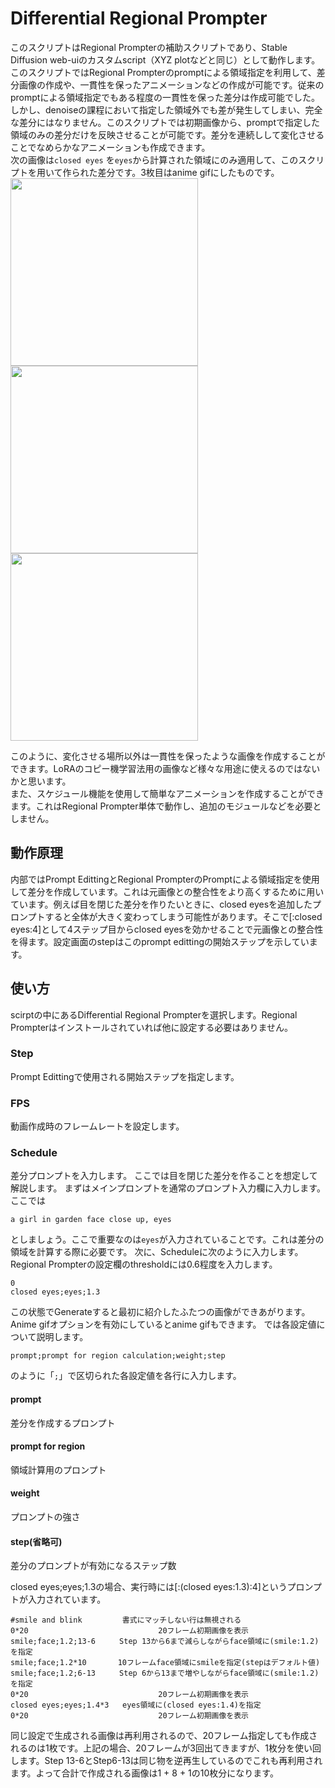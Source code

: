 # Differential Regional Prompter
このスクリプトはRegional Prompterの補助スクリプトであり、Stable Diffusion web-uiのカスタムscript（XYZ plotなどと同じ）として動作します。
このスクリプトではRegional Prompterのpromptによる領域指定を利用して、差分画像の作成や、一貫性を保ったアニメーションなどの作成が可能です。従来のpromptによる領域指定でもある程度の一貫性を保った差分は作成可能でした。しかし、denoiseの課程において指定した領域外でも差が発生してしまい、完全な差分にはなりません。このスクリプトでは初期画像から、promptで指定した領域のみの差分だけを反映させることが可能です。差分を連続しして変化させることでなめらかなアニメーションも作成できます。  
次の画像は`closed eyes` を`eyes`から計算された領域にのみ適用して、このスクリプトを用いて作られた差分です。3枚目はanime gifにしたものです。   
<img src="https://github.com/hako-mikan/sd-webui-regional-prompter/blob/imgs/dsample1.jpg" width="300">
<img src="https://github.com/hako-mikan/sd-webui-regional-prompter/blob/imgs/dsample2.jpg" width="300">
<img src="https://github.com/hako-mikan/sd-webui-regional-prompter/blob/imgs/dsample.gif" width="300">

このように、変化させる場所以外は一貫性を保ったような画像を作成することができます。LoRAのコピー機学習法用の画像など様々な用途に使えるのではないかと思います。  
また、スケジュール機能を使用して簡単なアニメーションを作成することができます。これはRegional Prompter単体で動作し、追加のモジュールなどを必要としません。

## 動作原理
内部ではPrompt EdittingとRegional PrompterのPromptによる領域指定を使用して差分を作成しています。これは元画像との整合性をより高くするために用いています。例えば目を閉じた差分を作りたいときに、closed eyesを追加したプロンプトすると全体が大きく変わってしまう可能性があります。そこで[:closed eyes:4]として4ステップ目からclosed eyesを効かせることで元画像との整合性を得ます。設定画面のstepはこのprompt edittingの開始ステップを示しています。

## 使い方
scirptの中にあるDifferential Regional Prompterを選択します。Regional Prompterはインストールされていれば他に設定する必要はありません。
### Step
Prompt Edittingで使用される開始ステップを指定します。
### FPS
動画作成時のフレームレートを設定します。
### Schedule
差分プロンプトを入力します。
ここでは目を閉じた差分を作ることを想定して解説します。
まずはメインプロンプトを通常のプロンプト入力欄に入力します。ここでは
```
a girl in garden face close up, eyes
```
としましょう。ここで重要なのは`eyes`が入力されていることです。これは差分の領域を計算する際に必要です。
次に、Scheduleに次のように入力します。Regional Prompterの設定欄のthresholdには0.6程度を入力します。

```
0
closed eyes;eyes;1.3
```
この状態でGenerateすると最初に紹介したふたつの画像ができあがります。Anime gifオプションを有効にしているとanime gifもできます。
では各設定値について説明します。
```
prompt;prompt for region calculation;weight;step
```
のように「`;`」で区切られた各設定値を各行に入力します。
#### prompt
差分を作成するプロンプト
#### prompt for region
領域計算用のプロンプト
#### weight
プロンプトの強さ
#### step(省略可)
差分のプロンプトが有効になるステップ数

closed eyes;eyes;1.3の場合、実行時には[:(closed eyes:1.3):4]というプロンプトが入力されています。


```
#smile and blink 　　　   書式にマッチしない行は無視される
0*20                             20フレーム初期画像を表示       
smile;face;1.2;13-6　　  Step 13から6まで減らしながらface領域に(smile:1.2)を指定
smile;face;1.2*10　　　  10フレームface領域にsmileを指定(stepはデフォルト値)
smile;face;1.2;6-13　　  Step 6から13まで増やしながらface領域に(smile:1.2)を指定
0*20                             20フレーム初期画像を表示
closed eyes;eyes;1.4*3   eyes領域に(closed eyes:1.4)を指定
0*20                             20フレーム初期画像を表示
```
同じ設定で生成される画像は再利用されるので、20フレーム指定しても作成されるのは1枚です。上記の場合、20フレームが3回出てきますが、1枚分を使い回します。Step 13-6とStep6-13は同じ物を逆再生しているのでこれも再利用されます。よって合計で作成される画像は1 + 8 + 1の10枚分になります。
